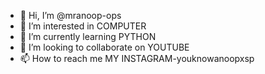 - 👋 Hi, I’m @mranoop-ops
- 👀 I’m interested in COMPUTER 
- 🌱 I’m currently learning PYTHON
- 💞️ I’m looking to collaborate on YOUTUBE
- 📫 How to reach me MY INSTAGRAM-youknowanoopxsp

<!---
mranoop-ops/mranoop-ops is a ✨ special ✨ repository because its `README.md` (this file) appears on your GitHub profile.
You can click the Preview link to take a look at your changes.
--->
